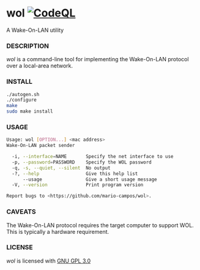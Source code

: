 # wol [![CodeQL](https://github.com/mario-campos/wol/actions/workflows/codeql-analysis.yml/badge.svg)](https://github.com/mario-campos/wol/actions/workflows/codeql-analysis.yml)


A Wake-On-LAN utility

### DESCRIPTION

_wol_ is a command-line tool for implementing the Wake-On-LAN protocol over a local-area network.

### INSTALL

```bash
./autogen.sh
./configure
make
sudo make install
```

### USAGE

```bash
Usage: wol [OPTION...] <mac address>
Wake-On-LAN packet sender

  -i, --interface=NAME       Specify the net interface to use
  -p, --password=PASSWORD    Specify the WOL password
  -q, -s, --quiet, --silent  No output
  -?, --help                 Give this help list
      --usage                Give a short usage message
  -V, --version              Print program version

Report bugs to <https://github.com/mario-campos/wol>.
```

### CAVEATS

The Wake-On-LAN protocol requires the target computer to support WOL. This is typically a hardware requirement.

### LICENSE

_wol_ is licensed with [GNU GPL 3.0][1]

[1]:http://www.gnu.org/licenses/gpl-3.0.txt
